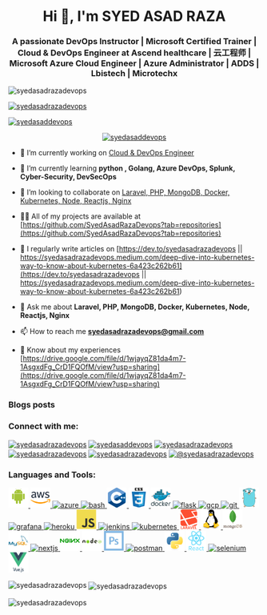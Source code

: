 <h1 align="center">Hi 👋, I'm SYED ASAD RAZA</h1>
<h3 align="center">A passionate DevOps Instructor | Microsoft Certified Trainer | Cloud & DevOps Engineer at Ascend healthcare | 云工程师 | Microsoft Azure Cloud Engineer | Azure Administrator | ADDS | Lbistech | Microtechx</h3>

<p align="left"> <img src="https://komarev.com/ghpvc/?username=syedasadrazadevops&label=Profile%20views&color=0e75b6&style=flat" alt="syedasadrazadevops" /> </p>

<p align="left"> <a href="https://github.com/ryo-ma/github-profile-trophy"><img src="https://github-profile-trophy.vercel.app/?username=syedasadrazadevops" alt="syedasadrazadevops" /></a> </p>

<p align="left"> <a href="https://twitter.com/syedasaddevops" target="blank"><img src="https://img.shields.io/twitter/follow/syedasaddevops?logo=twitter&style=for-the-badge" alt="syedasaddevops" /></a> </p>

<p align="center"> <a href="https://twitter.com/syedasaddevops" target="blank"><img src="https://img.shields.io/twitter/follow/syedasaddevops?logo=linkedin&style=for-the-badge" alt="syedasaddevops" /></a> </p>

- 🔭 I’m currently working on [Cloud & DevOps Engineer](https://www.linkedin.com/company/ascend-advanced-healthcare-solutions/mycompany/)

- 🌱 I’m currently learning **python , Golang, Azure DevOps, Splunk, Cyber-Security, DevSecOps**

- 👯 I’m looking to collaborate on [Laravel, PHP, MongoDB, Docker, Kubernetes, Node, Reactjs, Nginx](https://github.com/SyedAsadRazaDevops?tab=repositories)

- 👨‍💻 All of my projects are available at [https://github.com/SyedAsadRazaDevops?tab=repositories](https://github.com/SyedAsadRazaDevops?tab=repositories)

- 📝 I regularly write articles on [https://dev.to/syedasadrazadevops || https://syedasadrazadevops.medium.com/deep-dive-into-kubernetes-way-to-know-about-kubernetes-6a423c262b61](https://dev.to/syedasadrazadevops || https://syedasadrazadevops.medium.com/deep-dive-into-kubernetes-way-to-know-about-kubernetes-6a423c262b61)

- 💬 Ask me about **Laravel, PHP, MongoDB, Docker, Kubernetes, Node, Reactjs, Nginx**

- 📫 How to reach me **syedasadrazadevops@gmail.com**

- 📄 Know about my experiences [https://drive.google.com/file/d/1wjayqZ81da4m7-1AsgxdFg_CrD1FQOfM/view?usp=sharing](https://drive.google.com/file/d/1wjayqZ81da4m7-1AsgxdFg_CrD1FQOfM/view?usp=sharing)

### Blogs posts
<!-- BLOG-POST-LIST:START -->
<!-- BLOG-POST-LIST:END -->

<h3 align="left">Connect with me:</h3>
<p align="left">
<a href="https://dev.to/syedasadrazadevops" target="blank"><img align="center" src="https://raw.githubusercontent.com/rahuldkjain/github-profile-readme-generator/master/src/images/icons/Social/devto.svg" alt="syedasadrazadevops" height="30" width="40" /></a>
<a href="https://twitter.com/syedasaddevops" target="blank"><img align="center" src="https://raw.githubusercontent.com/rahuldkjain/github-profile-readme-generator/master/src/images/icons/Social/twitter.svg" alt="syedasaddevops" height="30" width="40" /></a>
<a href="https://linkedin.com/in/syedasadrazadevops" target="blank"><img align="center" src="https://raw.githubusercontent.com/rahuldkjain/github-profile-readme-generator/master/src/images/icons/Social/linked-in-alt.svg" alt="syedasadrazadevops" height="30" width="40" /></a>
<a href="https://stackoverflow.com/users/syedasadrazadevops" target="blank"><img align="center" src="https://raw.githubusercontent.com/rahuldkjain/github-profile-readme-generator/master/src/images/icons/Social/stack-overflow.svg" alt="syedasadrazadevops" height="30" width="40" /></a>
<a href="https://fb.com/syedasadrazadevops" target="blank"><img align="center" src="https://raw.githubusercontent.com/rahuldkjain/github-profile-readme-generator/master/src/images/icons/Social/facebook.svg" alt="syedasadrazadevops" height="30" width="40" /></a>
<a href="https://medium.com/@syedasadrazadevops" target="blank"><img align="center" src="https://raw.githubusercontent.com/rahuldkjain/github-profile-readme-generator/master/src/images/icons/Social/medium.svg" alt="@syedasadrazadevops" height="30" width="40" /></a>
</p>

<h3 align="left">Languages and Tools:</h3>
<p align="left"> <a href="https://developer.android.com" target="_blank" rel="noreferrer"> <img src="https://raw.githubusercontent.com/devicons/devicon/master/icons/android/android-original-wordmark.svg" alt="android" width="40" height="40"/> </a> <a href="https://aws.amazon.com" target="_blank" rel="noreferrer"> <img src="https://raw.githubusercontent.com/devicons/devicon/master/icons/amazonwebservices/amazonwebservices-original-wordmark.svg" alt="aws" width="40" height="40"/> </a> <a href="https://azure.microsoft.com/en-in/" target="_blank" rel="noreferrer"> <img src="https://www.vectorlogo.zone/logos/microsoft_azure/microsoft_azure-icon.svg" alt="azure" width="40" height="40"/> </a> <a href="https://www.gnu.org/software/bash/" target="_blank" rel="noreferrer"> <img src="https://www.vectorlogo.zone/logos/gnu_bash/gnu_bash-icon.svg" alt="bash" width="40" height="40"/> </a> <a href="https://www.w3schools.com/cpp/" target="_blank" rel="noreferrer"> <img src="https://raw.githubusercontent.com/devicons/devicon/master/icons/cplusplus/cplusplus-original.svg" alt="cplusplus" width="40" height="40"/> </a> <a href="https://www.w3schools.com/css/" target="_blank" rel="noreferrer"> <img src="https://raw.githubusercontent.com/devicons/devicon/master/icons/css3/css3-original-wordmark.svg" alt="css3" width="40" height="40"/> </a> <a href="https://www.docker.com/" target="_blank" rel="noreferrer"> <img src="https://raw.githubusercontent.com/devicons/devicon/master/icons/docker/docker-original-wordmark.svg" alt="docker" width="40" height="40"/> </a> <a href="https://flask.palletsprojects.com/" target="_blank" rel="noreferrer"> <img src="https://www.vectorlogo.zone/logos/pocoo_flask/pocoo_flask-icon.svg" alt="flask" width="40" height="40"/> </a> <a href="https://cloud.google.com" target="_blank" rel="noreferrer"> <img src="https://www.vectorlogo.zone/logos/google_cloud/google_cloud-icon.svg" alt="gcp" width="40" height="40"/> </a> <a href="https://git-scm.com/" target="_blank" rel="noreferrer"> <img src="https://www.vectorlogo.zone/logos/git-scm/git-scm-icon.svg" alt="git" width="40" height="40"/> </a> <a href="https://golang.org" target="_blank" rel="noreferrer"> <img src="https://raw.githubusercontent.com/devicons/devicon/master/icons/go/go-original.svg" alt="go" width="40" height="40"/> </a> <a href="https://grafana.com" target="_blank" rel="noreferrer"> <img src="https://www.vectorlogo.zone/logos/grafana/grafana-icon.svg" alt="grafana" width="40" height="40"/> </a> <a href="https://heroku.com" target="_blank" rel="noreferrer"> <img src="https://www.vectorlogo.zone/logos/heroku/heroku-icon.svg" alt="heroku" width="40" height="40"/> </a> <a href="https://developer.mozilla.org/en-US/docs/Web/JavaScript" target="_blank" rel="noreferrer"> <img src="https://raw.githubusercontent.com/devicons/devicon/master/icons/javascript/javascript-original.svg" alt="javascript" width="40" height="40"/> </a> <a href="https://www.jenkins.io" target="_blank" rel="noreferrer"> <img src="https://www.vectorlogo.zone/logos/jenkins/jenkins-icon.svg" alt="jenkins" width="40" height="40"/> </a> <a href="https://kubernetes.io" target="_blank" rel="noreferrer"> <img src="https://www.vectorlogo.zone/logos/kubernetes/kubernetes-icon.svg" alt="kubernetes" width="40" height="40"/> </a> <a href="https://laravel.com/" target="_blank" rel="noreferrer"> <img src="https://raw.githubusercontent.com/devicons/devicon/master/icons/laravel/laravel-plain-wordmark.svg" alt="laravel" width="40" height="40"/> </a> <a href="https://www.linux.org/" target="_blank" rel="noreferrer"> <img src="https://raw.githubusercontent.com/devicons/devicon/master/icons/linux/linux-original.svg" alt="linux" width="40" height="40"/> </a> <a href="https://www.mongodb.com/" target="_blank" rel="noreferrer"> <img src="https://raw.githubusercontent.com/devicons/devicon/master/icons/mongodb/mongodb-original-wordmark.svg" alt="mongodb" width="40" height="40"/> </a> <a href="https://www.mysql.com/" target="_blank" rel="noreferrer"> <img src="https://raw.githubusercontent.com/devicons/devicon/master/icons/mysql/mysql-original-wordmark.svg" alt="mysql" width="40" height="40"/> </a> <a href="https://nextjs.org/" target="_blank" rel="noreferrer"> <img src="https://cdn.worldvectorlogo.com/logos/nextjs-2.svg" alt="nextjs" width="40" height="40"/> </a> <a href="https://www.nginx.com" target="_blank" rel="noreferrer"> <img src="https://raw.githubusercontent.com/devicons/devicon/master/icons/nginx/nginx-original.svg" alt="nginx" width="40" height="40"/> </a> <a href="https://nodejs.org" target="_blank" rel="noreferrer"> <img src="https://raw.githubusercontent.com/devicons/devicon/master/icons/nodejs/nodejs-original-wordmark.svg" alt="nodejs" width="40" height="40"/> </a> <a href="https://www.photoshop.com/en" target="_blank" rel="noreferrer"> <img src="https://raw.githubusercontent.com/devicons/devicon/master/icons/photoshop/photoshop-line.svg" alt="photoshop" width="40" height="40"/> </a> <a href="https://postman.com" target="_blank" rel="noreferrer"> <img src="https://www.vectorlogo.zone/logos/getpostman/getpostman-icon.svg" alt="postman" width="40" height="40"/> </a> <a href="https://www.python.org" target="_blank" rel="noreferrer"> <img src="https://raw.githubusercontent.com/devicons/devicon/master/icons/python/python-original.svg" alt="python" width="40" height="40"/> </a> <a href="https://reactjs.org/" target="_blank" rel="noreferrer"> <img src="https://raw.githubusercontent.com/devicons/devicon/master/icons/react/react-original-wordmark.svg" alt="react" width="40" height="40"/> </a> <a href="https://www.selenium.dev" target="_blank" rel="noreferrer"> <img src="https://raw.githubusercontent.com/detain/svg-logos/780f25886640cef088af994181646db2f6b1a3f8/svg/selenium-logo.svg" alt="selenium" width="40" height="40"/> </a> <a href="https://vuejs.org/" target="_blank" rel="noreferrer"> <img src="https://raw.githubusercontent.com/devicons/devicon/master/icons/vuejs/vuejs-original-wordmark.svg" alt="vuejs" width="40" height="40"/> </a> </p>

<p><img align="left" src="https://github-readme-stats.vercel.app/api/top-langs?username=syedasadrazadevops&show_icons=true&locale=en&layout=compact" alt="syedasadrazadevops" /></p>

<p>&nbsp;<img align="center" src="https://github-readme-stats.vercel.app/api?username=syedasadrazadevops&show_icons=true&locale=en" alt="syedasadrazadevops" /></p>

<p><img align="center" src="https://github-readme-streak-stats.herokuapp.com/?user=syedasadrazadevops&" alt="syedasadrazadevops" /></p>

